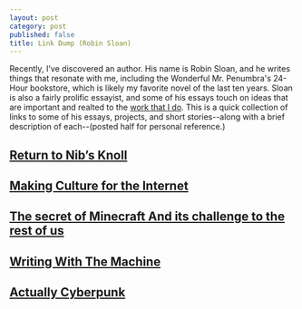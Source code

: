 ```yaml
---
layout: post
category: post
published: false
title: Link Dump (Robin Sloan)
---
```

Recently, I've discovered an author. His name is Robin Sloan, and he writes things that resonate with me, including the Wonderful Mr. Penumbra's 24-Hour bookstore, which is likely my favorite novel of the last ten years. Sloan is also a fairly prolific essayist, and some of his essays touch on ideas that are important and realted to the [work that I do](http://ofmanytrades.com). This is a quick collection of links to some of his essays, projects, and short stories--along with a brief description of each--(posted half for personal reference.) 


## [Return to Nib’s Knoll](https://aeon.co/essays/before-minecraft-or-snapchat-there-was-micromuse)


## [Making Culture for the Internet](https://www.robinsloan.com/notes/making-culture-internets/)


## [The secret of Minecraft And its challenge to the rest of us](https://medium.com/message/the-secret-of-minecraft-97dfacb05a3c#.dsda6fpez) 


## [Writing With The Machine](https://www.robinsloan.com/notes/writing-with-the-machine/)


## [Actually Cyberpunk](https://www.robinsloan.com/notes/actually-cyberpunk/) 

